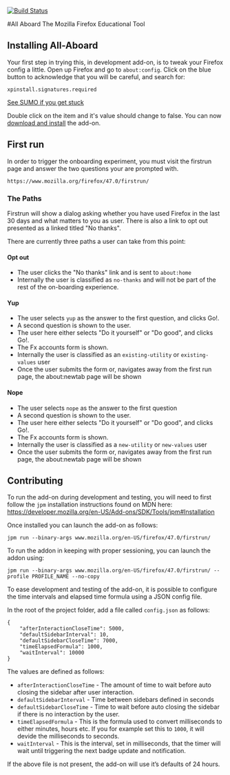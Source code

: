[![Build Status](https://travis-ci.org/mozilla/all-aboard.svg?branch=master)](https://travis-ci.org/mozilla/all-aboard)

#All Aboard
The Mozilla Firefox Educational Tool

## Installing All-Aboard

Your first step in trying this, in development add-on, is to tweak your Firefox config a little. Open up Firefox and go to `about:config`. Click on the blue button to acknowledge that you will be careful, and search for:

```
xpinstall.signatures.required
```

[See SUMO if you get stuck](https://support.mozilla.org/en-US/kb/add-on-signing-in-firefox?#w_override-add-on-signing-advanced-users)

Double click on the item and it's value should change to false. You can now [download and install](https://github.com/mozilla/all-aboard) the add-on.

## First run

In order to trigger the onboarding experiment, you must visit the firstrun page and answer the two questions your are prompted with.

```
https://www.mozilla.org/firefox/47.0/firstrun/
```

### The Paths

Firstrun will show a dialog asking whether you have used Firefox in the last 30 days and what matters to you as user. There is also a link to opt out presented as a linked titled "No thanks".

There are currently three paths a user can take from this point:

#### Opt out

* The user clicks the "No thanks" link and is sent to `about:home`
* Internally the user is classified as `no-thanks` and will not be part of the rest of the on-boarding experience.

#### Yup

* The user selects `yup` as the answer to the first question, and clicks Go!.
* A second question is shown to the user.
* The user here either selects "Do it yourself" or "Do good", and clicks Go!.
* The Fx accounts form is shown.
* Internally the user is classified as an `existing-utility` or `existing-values` user
* Once the user submits the form or, navigates away from the first run page, the about:newtab page will be shown

#### Nope

* The user selects `nope` as the answer to the first question
* A second question is shown to the user.
* The user here either selects "Do it yourself" or "Do good", and clicks Go!.
* The Fx accounts form is shown.
* Internally the user is classified as a `new-utility` or `new-values` user
* Once the user submits the form or, navigates away from the first run page, the about:newtab page will be shown

## Contributing

To run the add-on during development and testing, you will need to first follow the `jpm` installation instructions found on MDN here:
https://developer.mozilla.org/en-US/Add-ons/SDK/Tools/jpm#Installation

Once installed you can launch the add-on as follows:

```
jpm run --binary-args www.mozilla.org/en-US/firefox/47.0/firstrun/
```

To run the addon in keeping with proper sessioning, you can launch the addon using:
```
jpm run --binary-args www.mozilla.org/en-US/firefox/47.0/firstrun/ --profile PROFILE_NAME --no-copy
```

To ease development and testing of the add-on, it is possible to configure the time intervals and elapsed time formula using a JSON config file.

In the root of the project folder, add a file called `config.json` as follows:

```
{
    "afterInteractionCloseTime": 5000,
    "defaultSidebarInterval": 10,
    "defaultSidebarCloseTime": 7000,
    "timeElapsedFormula": 1000,
    "waitInterval": 10000
}
```

The values are defined as follows:

* `afterInteractionCloseTime` - The amount of time to wait before auto closing the sidebar after user interaction.
* `defaultSidebarInterval` - Time between sidebars defined in seconds
* `defaultSidebarCloseTime` - Time to wait before auto closing the sidebar if there is no interaction by the user.
* `timeElapsedFormula` - This is the formula used to convert milliseconds to either minutes, hours etc. If you for example set this to `1000`, it will devide the milliseconds to seconds.
* `waitInterval` - This is the interval, set in milliseconds, that the timer will wait until triggering the next badge update and notification.

If the above file is not present, the add-on will use it’s defaults of 24 hours.
